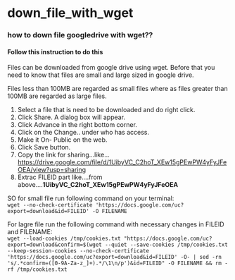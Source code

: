 # down_file_with_wget

### how to down file googledrive with wget??
#### Follow this instruction to do this 

Files can be downloaded from google drive using wget. Before that you need to know that files are small and large sized in google drive.

Files less than 100MB are regarded as small files where as files greater than 100MB are regarded as large files.

1. Select a file that is need to be downloaded and do right click.
2. Click Share. A dialog box will appear.
3. Click Advance in the right bottom corner.
4. Click on the Change.. under who has access.
5. Make it On- Public on the web.
6. Click Save button.
7. Copy the link for sharing…like…https://drive.google.com/file/d/1UibyVC_C2hoT_XEw15gPEwPW4yFyJFeOEA/view?usp=sharing
8. Extrac FILEID part like….from above….<strong>1UibyVC_C2hoT_XEw15gPEwPW4yFyJFeOEA</strong>


SO for small file run following command on your terminal:<br/>
`wget --no-check-certificate 'https://docs.google.com/uc?export=download&id=FILEID' -O FILENAME`



For lagre file run the following command with necessary changes in FILEID and FILENAME:<br/>
`wget --load-cookies /tmp/cookies.txt "https://docs.google.com/uc?export=download&confirm=$(wget --quiet --save-cookies /tmp/cookies.txt --keep-session-cookies --no-check-certificate 'https://docs.google.com/uc?export=download&id=FILEID' -O- | sed -rn 's/.*confirm=([0-9A-Za-z_]+).*/\1\n/p')&id=FILEID" -O FILENAME && rm -rf /tmp/cookies.txt`
